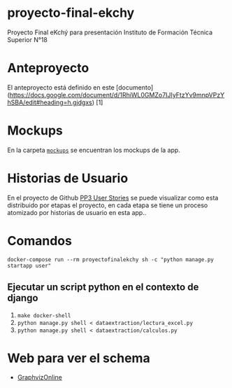 # proyecto-final-ekchy
Proyecto Final eKchý para presentación Instituto de Formación Técnica Superior N°18
# Anteproyecto
El anteproyecto está definido en este [documento] (https://docs.google.com/document/d/1RhiWL0GMZo7IJIyFtzYv9mnpVPzYhSBA/edit#heading=h.gjdgxs) [1]

# Mockups

En la carpeta [`mockups`](https://github.com/JazminPineda/proyecto-final-ekchy/tree/main/docs/mockups) se encuentran los mockups de la app.

# Historias de Usuario

En el proyecto de Github [PP3 User Stories](https://github.com/users/JazminPineda/projects/1/views/1)
se puede visualizar como esta distribuido por etapas el proyecto, en cada etapa se tiene un proceso atomizado por historias de usuario en esta app..


# Comandos

`docker-compose run --rm proyectofinalekchy sh -c "python manage.py startapp user"`

## Ejecutar un script python en el contexto de django
1. `make docker-shell`
2. `python manage.py shell < dataextraction/lectura_excel.py`
3. `python manage.py shell < dataextraction/calculos.py`

# Web para ver el schema
- [GraphvizOnline](https://dreampuf.github.io/GraphvizOnline)

